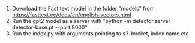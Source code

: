 1. Download the Fast text model in the folder "models" from https://fasttext.cc/docs/en/english-vectors.html  
2. Run the gpt2 model as a server with "python -m detector.server detector-base.pt --port 8000"
3. Run the index.py with arguments pointing to s3-bucket, index name etc